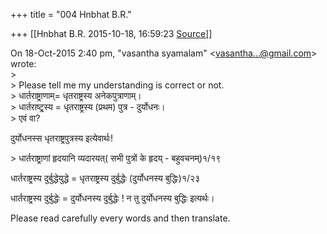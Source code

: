 +++
title = "004 Hnbhat B.R."

+++
[[Hnbhat B.R.	2015-10-18, 16:59:23 [Source](https://groups.google.com/g/samskrita/c/GCiBeY4mCxk)]]



  
On 18-Oct-2015 2:40 pm, "vasantha syamalam" \<[vasantha...@gmail.com]()\> wrote:  
\>  
\> Please tell me my understanding is correct or not.  
\> धार्तराष्ट्राणाम्= धृतराष्ट्रस्य अनेकपुत्राणाम्।  
\> धार्तराष्ट्र्स्य = धृतराष्ट्रस्य (प्रथम) पुत्र - दुर्योधनः।  
\> एवं वा?

दुर्योधनस्स धृतराष्ट्रपुत्रस्य इत्येवार्थः!  
  

  
\> धार्तराष्ट्राणां हृदयानि व्यदारयत्( सभी पुत्रों के हृदय् - बहुवचनम्)१/१९  
  

धार्तराष्ट्रस्य दुर्बुद्धेयुद्धे = धृतराष्ट्रस्य दुर्बुद्धेः (दुर्योधनस्य बुद्धिः)१/२३

धार्तराष्ट्रस्य दुर्बुद्धेः = दुर्योधनस्य दुर्बुद्धेः ! न तु दुर्योधनस्य बुद्धिः इत्यर्थः।  

Please read carefully every words and then translate.

  

  

